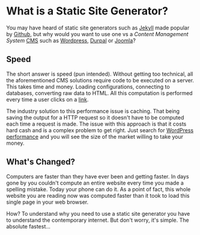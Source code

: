 # What is a Static Site Generator?

You may have heard of static site generators such as [Jekyll](https://jekyllrb.com/) made popular by [Github](https://github.com/),
but why would you want to use one vs a _Content Management System_ [CMS](https://en.wikipedia.org/wiki/Content_management_system) such as [Wordpress](https://wordpress.com/), [Durpal](https://www.drupal.org/) or [Joomla](https://www.joomla.org/)?

## Speed

The short answer is speed (pun intended).
Without getting too technical, all the aforementioned CMS solutions require code to be executed on a server.
This takes time and money. Loading configurations, connecting to databases, converting raw data to HTML.
All this computation is performed every time a user clicks on a [link](/).

The industry solution to this performance issue is caching.
That being saving the output for a HTTP request so it doesn't have to be computed each time a request is made.
The issue with this approach is that it costs hard cash and is a complex problem to get right.
Just search for [WordPress performance](https://www.google.com/search?q=wordpress+performance) and you will see the size of the market willing to take your money.

## What's Changed?

Computers are faster than they have ever been and getting faster.
In days gone by you couldn't compute an entire website every time you made a spelling mistake.
Today your phone can do it.
As a point of fact, this whole website you are reading now was computed faster than it took to load this single page in your web browser.

How? To understand why you need to use a static site generator you have to understand the contemporary internet.
But don't worry, it's simple.
The absolute fastest...
